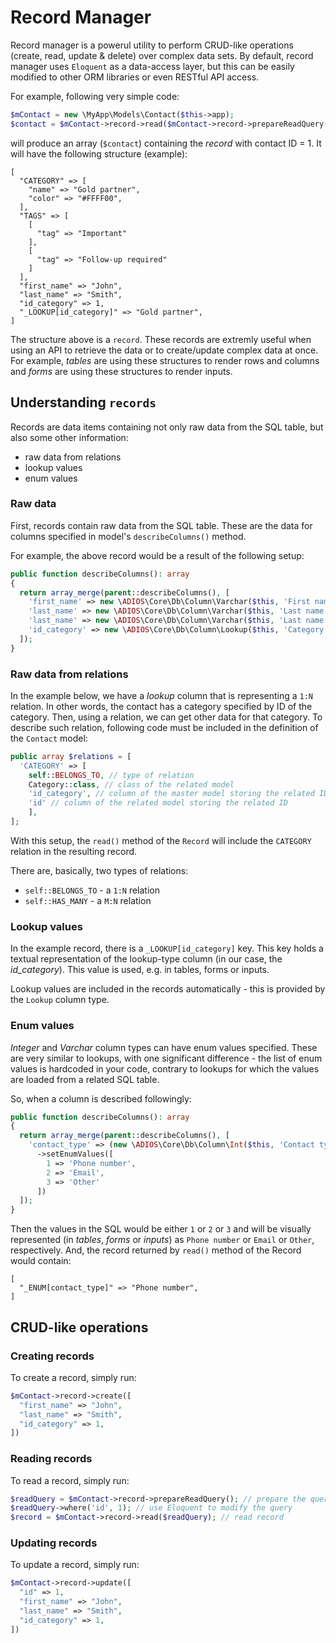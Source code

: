 # Record Manager

Record manager is a powerul utility to perform CRUD-like operations (create, read, update & delete) over complex data sets. By default, record manager uses `Eloquent` as a data-access layer, but this can be easily modified to other ORM libraries or even RESTful API access.

For example, following very simple code:

```php
$mContact = new \MyApp\Models\Contact($this->app);
$contact = $mContact->record->read($mContact->record->prepareReadQuery()->where('id', 1));
```

will produce an array (`$contact`) containing the *record* with contact ID = 1. It will have the following structure (example):

```
[
  "CATEGORY" => [
    "name" => "Gold partner",
    "color" => "#FFFF00",
  ],
  "TAGS" => [
    [
      "tag" => "Important"
    ],
    [
      "tag" => "Follow-up required"
    ]
  ],
  "first_name" => "John",
  "last_name" => "Smith",
  "id_category" => 1,
  "_LOOKUP[id_category]" => "Gold partner",
]
```

The structure above is a `record`. These records are extremly useful when using an API to retrieve the data or to create/update complex data at once. For example, *tables* are using these structures to render rows and columns and *forms* are using these structures to render inputs.

## Understanding `records`

Records are data items containing not only raw data from the SQL table, but also some other information:

  * raw data from relations
  * lookup values
  * enum values

### Raw data

First, records contain raw data from the SQL table. These are the data for columns specified in model's `describeColumns()` method.

For example, the above record would be a result of the following setup:

```php
public function describeColumns(): array
{
  return array_merge(parent::describeColumns(), [
    'first_name' => new \ADIOS\Core\Db\Column\Varchar($this, 'First name'),
    'last_name' => new \ADIOS\Core\Db\Column\Varchar($this, 'Last name'),
    'last_name' => new \ADIOS\Core\Db\Column\Varchar($this, 'Last name'),
    'id_category' => new \ADIOS\Core\Db\Column\Lookup($this, 'Category', Category::class),
  ]);
}
```

### Raw data from relations

In the example below, we have a *lookup* column that is representing a `1:N` relation. In other words, the contact has a category specified by ID of the category. Then, using a relation, we can get other data for that category. To describe such relation, following code must be included in the definition of the `Contact` model:

```php
public array $relations = [
  'CATEGORY' => [
    self::BELONGS_TO, // type of relation
    Category::class, // class of the related model
    'id_category', // column of the master model storing the related ID
    'id' // column of the related model storing the related ID
    ],
];
```

With this setup, the `read()` method of the `Record` will include the `CATEGORY` relation in the resulting record.

There are, basically, two types of relations:

  * `self::BELONGS_TO` - a `1:N` relation
  * `self::HAS_MANY` - a `M:N` relation

### Lookup values

In the example record, there is a `_LOOKUP[id_category]` key. This key holds a textual representation of the lookup-type column (in our case, the *id_category*). This value is used, e.g. in tables, forms or inputs.

Lookup values are included in the records automatically - this is provided by the `Lookup` column type.

### Enum values

*Integer* and *Varchar* column types can have enum values specified. These are very similar to lookups, with one significant difference - the list of enum values is hardcoded in your code, contrary to lookups for which the values are loaded from a related SQL table.

So, when a column is described followingly:

```php
public function describeColumns(): array
{
  return array_merge(parent::describeColumns(), [
    'contact_type' => (new \ADIOS\Core\Db\Column\Int($this, 'Contact type')),
      ->setEnumValues([
        1 => 'Phone number',
        2 => 'Email',
        3 => 'Other'
      ])
  ]);
}
```

Then the values in the SQL would be either `1` or `2` or `3` and will be visually represented (in *tables*, *forms* or *inputs*) as `Phone number` or `Email` or `Other`, respectively. And, the record returned by `read()` method of the Record would contain:

```
[
  "_ENUM[contact_type]" => "Phone number",
]
```

## CRUD-like operations

### Creating records

To create a record, simply run:

```php
$mContact->record->create([
  "first_name" => "John",
  "last_name" => "Smith",
  "id_category" => 1,
])
```

### Reading records

To read a record, simply run:

```php
$readQuery = $mContact->record->prepareReadQuery(); // prepare the query for reading
$readQuery->where('id', 1); // use Eloquent to modify the query
$record = $mContact->record->read($readQuery); // read record
```

### Updating records

To update a record, simply run:

```php
$mContact->record->update([
  "id" => 1,
  "first_name" => "John",
  "last_name" => "Smith",
  "id_category" => 1,
])
```
